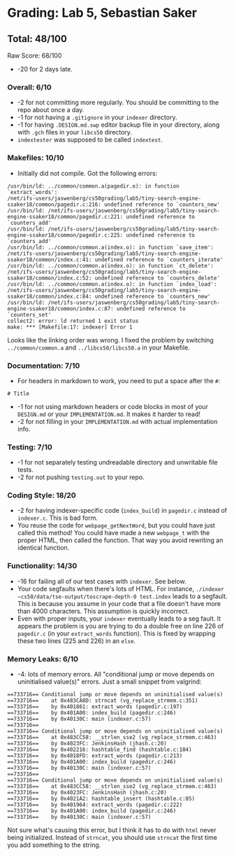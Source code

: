 # Grading: Lab 5, Sebastian Saker
## Total: 48/100

Raw Score: 68/100

* -20 for 2 days late.

### Overall: 6/10

* -2 for not committing more regularly. You should be committing to the repo about once a day.
* -1 for not having a `.gitignore` in your `indexer` directory.
* -1 for having `.DESIGN.md.swp` editor backup file in your directory, along
with `.gch` files in your `libcs50` directory.
* `indextester` was supposed to be called `indextest`.

### Makefiles: 10/10

* Initially did not compile. Got the following errors:
```
/usr/bin/ld: ../common/common.a(pagedir.o): in function `extract_words':
/net/ifs-users/jaswenberg/cs50grading/lab5/tiny-search-engine-ssaker18/common/pagedir.c:216: undefined reference to `counters_new'
/usr/bin/ld: /net/ifs-users/jaswenberg/cs50grading/lab5/tiny-search-engine-ssaker18/common/pagedir.c:221: undefined reference to `counters_add'
/usr/bin/ld: /net/ifs-users/jaswenberg/cs50grading/lab5/tiny-search-engine-ssaker18/common/pagedir.c:225: undefined reference to `counters_add'
/usr/bin/ld: ../common/common.a(index.o): in function `save_item':
/net/ifs-users/jaswenberg/cs50grading/lab5/tiny-search-engine-ssaker18/common/index.c:41: undefined reference to `counters_iterate'
/usr/bin/ld: ../common/common.a(index.o): in function `ct_delete':
/net/ifs-users/jaswenberg/cs50grading/lab5/tiny-search-engine-ssaker18/common/index.c:52: undefined reference to `counters_delete'
/usr/bin/ld: ../common/common.a(index.o): in function `index_load':
/net/ifs-users/jaswenberg/cs50grading/lab5/tiny-search-engine-ssaker18/common/index.c:84: undefined reference to `counters_new'
/usr/bin/ld: /net/ifs-users/jaswenberg/cs50grading/lab5/tiny-search-engine-ssaker18/common/index.c:87: undefined reference to `counters_set'
collect2: error: ld returned 1 exit status
make: *** [Makefile:17: indexer] Error 1
```
Looks like the linking order was wrong. I fixed the problem by switching
`../common/common.a` and `../libcs50/libcs50.a` in your Makefile.

### Documentation: 7/10

* For headers in markdown to work, you need to put a space after the `#`:
```
# Title
```
* -1 for not using markdown headers or code blocks in most of your `DESIGN.md`
or your `IMPLEMENTATION.md`. It makes it harder to read!
* -2 for not filling in your `IMPLEMENTATION.md` with actual implementation info.

### Testing: 7/10

* -1 for not separately testing undreadable directory and unwritable file tests.
* -2 for not pushing `testing.out` to your repo.

### Coding Style: 18/20

* -2 for having indexer-specific code (`index_build`) in `pagedir.c` instead of `indexer.c`. This is bad form.
* You reuse the code for `webpage_getNextWord`, but you could have just called this method!
You could have made a new `webpage_t` with the proper HTML, then called the function. That way you avoid rewriting an identical function.

### Functionality: 14/30

* -16 for failing all of our test cases with `indexer`. See below.
* Your code segfaults when there's lots of HTML. For instance,
`./indexer ~cs50/data/tse-output/toscrape-depth-0 test.index` leads to a segfault.
This is because you assume in your code that a file doesn't have more than 4000 characters.
This assumption is quickly incorrect.
* Even with proper inputs, your `indexer` eventually leads to a seg fault.
It appears the problem is you are trying to do a double free on line 226 of `pagedir.c`
(in your `extract_words` function). This is fixed by wrapping these two lines (225 and 226)
in an `else`.

### Memory Leaks: 6/10

* -4: lots of memory errors. All "conditional jump or move depends on uninitialised value(s)" errors.
Just a small snippet from valgrind:
```
==733716== Conditional jump or move depends on uninitialised value(s)
==733716==    at 0x483CA8D: strncat (vg_replace_strmem.c:351)
==733716==    by 0x401861: extract_words (pagedir.c:197)
==733716==    by 0x401A00: index_build (pagedir.c:246)
==733716==    by 0x40130C: main (indexer.c:57)
==733716== 
==733716== Conditional jump or move depends on uninitialised value(s)
==733716==    at 0x483CC58: __strlen_sse2 (vg_replace_strmem.c:463)
==733716==    by 0x4023FC: JenkinsHash (jhash.c:20)
==733716==    by 0x402216: hashtable_find (hashtable.c:104)
==733716==    by 0x4018FD: extract_words (pagedir.c:213)
==733716==    by 0x401A00: index_build (pagedir.c:246)
==733716==    by 0x40130C: main (indexer.c:57)
==733716== 
==733716== Conditional jump or move depends on uninitialised value(s)
==733716==    at 0x483CC58: __strlen_sse2 (vg_replace_strmem.c:463)
==733716==    by 0x4023FC: JenkinsHash (jhash.c:20)
==733716==    by 0x4021A2: hashtable_insert (hashtable.c:85)
==733716==    by 0x401964: extract_words (pagedir.c:222)
==733716==    by 0x401A00: index_build (pagedir.c:246)
==733716==    by 0x40130C: main (indexer.c:57)
```
Not sure what's causing this error, but I think it has to do with `html` never being initialized.
Instead of `strncat`, you should use `strncat` the first time you add something to the string.



